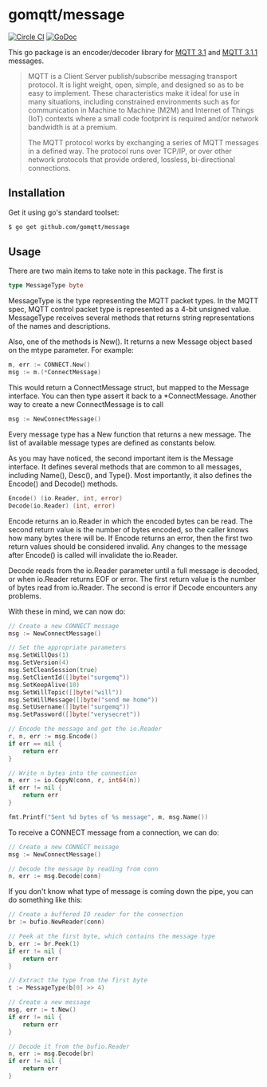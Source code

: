 # gomqtt/message

[![Circle CI](https://circleci.com/gh/gomqtt/message.svg?style=svg)](https://circleci.com/gh/gomqtt/message)
[![GoDoc](https://godoc.org/github.com/gomqtt/message?status.svg)](http://godoc.org/github.com/gomqtt/message)

This go package is an encoder/decoder library for
[MQTT 3.1](http://public.dhe.ibm.com/software/dw/webservices/ws-mqtt/mqtt-v3r1.html)
and [MQTT 3.1.1](http://docs.oasis-open.org/mqtt/mqtt/v3.1.1/) messages.

>	MQTT is a Client Server publish/subscribe messaging transport protocol. It is
>	light weight, open, simple, and designed so as to be easy to implement. These
>	characteristics make it ideal for use in many situations, including constrained
>	environments such as for communication in Machine to Machine (M2M) and Internet
>	of Things (IoT) contexts where a small code footprint is required and/or network
>	bandwidth is at a premium.
>
>	The MQTT protocol works by exchanging a series of MQTT messages in a defined way.
>	The protocol runs over TCP/IP, or over other network protocols that provide
>	ordered, lossless, bi-directional connections.

## Installation

Get it using go's standard toolset:

```bash
$ go get github.com/gomqtt/message
```

## Usage

There are two main items to take note in this package. The first is

```go
type MessageType byte
```

MessageType is the type representing the MQTT packet types. In the MQTT spec, MQTT
control packet type is represented as a 4-bit unsigned value. MessageType receives
several methods that returns string representations of the names and descriptions.

Also, one of the methods is New(). It returns a new Message object based on the mtype
parameter. For example:

```go
m, err := CONNECT.New()
msg := m.(*ConnectMessage)
```

This would return a ConnectMessage struct, but mapped to the Message interface. You can
then type assert it back to a \*ConnectMessage. Another way to create a new
ConnectMessage is to call

```go
msg := NewConnectMessage()
```

Every message type has a New function that returns a new message. The list of available
message types are defined as constants below.

As you may have noticed, the second important item is the Message interface. It defines
several methods that are common to all messages, including Name(), Desc(), and Type().
Most importantly, it also defines the Encode() and Decode() methods.

```go
Encode() (io.Reader, int, error)
Decode(io.Reader) (int, error)
```

Encode returns an io.Reader in which the encoded bytes can be read. The second return
value is the number of bytes encoded, so the caller knows how many bytes there will be.
If Encode returns an error, then the first two return values should be considered invalid.
Any changes to the message after Encode() is called will invalidate the io.Reader.

Decode reads from the io.Reader parameter until a full message is decoded, or when io.Reader
returns EOF or error. The first return value is the number of bytes read from io.Reader.
The second is error if Decode encounters any problems.

With these in mind, we can now do:

```go
// Create a new CONNECT message
msg := NewConnectMessage()

// Set the appropriate parameters
msg.SetWillQos(1)
msg.SetVersion(4)
msg.SetCleanSession(true)
msg.SetClientId([]byte("surgemq"))
msg.SetKeepAlive(10)
msg.SetWillTopic([]byte("will"))
msg.SetWillMessage([]byte("send me home"))
msg.SetUsername([]byte("surgemq"))
msg.SetPassword([]byte("verysecret"))

// Encode the message and get the io.Reader
r, n, err := msg.Encode()
if err == nil {
    return err
}

// Write n bytes into the connection
m, err := io.CopyN(conn, r, int64(n))
if err != nil {
    return err
}

fmt.Printf("Sent %d bytes of %s message", m, msg.Name())
```

To receive a CONNECT message from a connection, we can do:

```go
// Create a new CONNECT message
msg := NewConnectMessage()

// Decode the message by reading from conn
n, err := msg.Decode(conn)
```

If you don't know what type of message is coming down the pipe, you can do something like this:

```go
// Create a buffered IO reader for the connection
br := bufio.NewReader(conn)

// Peek at the first byte, which contains the message type
b, err := br.Peek(1)
if err != nil {
    return err
}

// Extract the type from the first byte
t := MessageType(b[0] >> 4)

// Create a new message
msg, err := t.New()
if err != nil {
    return err
}

// Decode it from the bufio.Reader
n, err := msg.Decode(br)
if err != nil {
    return err
}
```
